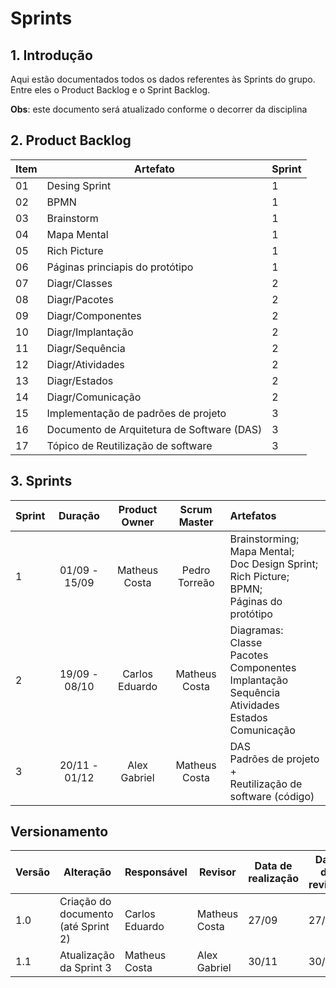 # Sprints

## 1. Introdução

Aqui estão documentados todos os dados referentes às Sprints do grupo. Entre eles o Product Backlog e o Sprint Backlog.

**Obs**: este documento será atualizado conforme o decorrer da disciplina


## 2. Product Backlog

| Item | Artefato                        | Sprint |
| ---- | ------------------------------- | ------ |
| 01   | Desing Sprint                   | 1      |
| 02   | BPMN                            | 1      |
| 03   | Brainstorm                      | 1      |
| 04   | Mapa Mental                     | 1      |
| 05   | Rich Picture                    | 1      |
| 06   | Páginas princiapis do protótipo | 1      |
| 07   | Diagr/Classes                   | 2      |
| 08   | Diagr/Pacotes                   | 2      |
| 09   | Diagr/Componentes               | 2      |
| 10   | Diagr/Implantação               | 2      |
| 11   | Diagr/Sequência                 | 2      |
| 12   | Diagr/Atividades                | 2      |
| 13   | Diagr/Estados                   | 2      |
| 14   | Diagr/Comunicação               | 2      |
| 15   | Implementação de padrões de projeto | 3      |
| 16   | Documento de Arquitetura de Software (DAS) | 3      |
| 17   | Tópico de Reutilização de software | 3      |


## 3. Sprints

| Sprint | Duração | Product Owner | Scrum Master | Artefatos |
| :----- | :-----: | :-----------: | :----------: | :------- |
| 1 | 01/09 - 15/09 | Matheus Costa | Pedro Torreão | Brainstorming; <br> Mapa Mental; <br> Doc Design Sprint; <br> Rich Picture; <br> BPMN; <br> Páginas do protótipo |
| 2 | 19/09 - 08/10 | Carlos Eduardo | Matheus Costa | Diagramas: <br> Classe <br> Pacotes <br> Componentes <br> Implantação <br> Sequência <br> Atividades <br> Estados <br> Comunicação |
| 3 | 20/11 - 01/12 | Alex Gabriel | Matheus Costa | DAS <br> Padrões de projeto + <br> Reutilização de software (código) <br> |

## Versionamento

| Versão | Alteração            | Responsável    | Revisor | Data de realização | Data de revisão |
| ------ | -------------------- | -------------- | ------- | ------------------ | --------------- |
| 1.0    | Criação do documento (até Sprint 2) | Carlos Eduardo | Matheus Costa | 27/09  |  27/09       |
| 1.1    | Atualização da Sprint 3 | Matheus Costa | Alex Gabriel | 30/11     |  30/11   |
